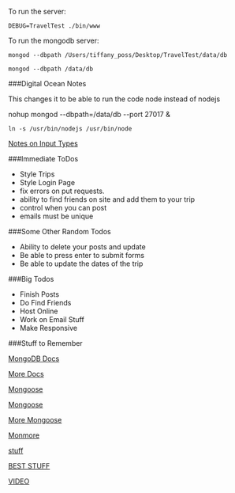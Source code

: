 To run the server:

```
DEBUG=TravelTest ./bin/www

```

To run the mongodb server:

```
mongod --dbpath /Users/tiffany_poss/Desktop/TravelTest/data/db

mongod --dbpath /data/db

```


###Digital Ocean Notes

This changes it to be able to run the code node instead of nodejs


nohup mongod --dbpath=/data/db --port 27017 &


```
ln -s /usr/bin/nodejs /usr/bin/node

```

[Notes on Input Types](http://www.w3schools.com/html/html_form_input_types.asp)

###Immediate ToDos

* Style Trips
* Style Login Page
* fix errors on put requests.
* ability to find friends on site and add them to your trip
* control when you can post
* emails must be unique

###Some Other Random Todos

* Ability to delete  your posts and update
* Be able to press enter to submit forms
* Be able to update the dates of the trip

###Big Todos

* Finish Posts
* Do Find Friends
* Host Online
* Work on Email Stuff
* Make Responsive

###Stuff to Remember






[MongoDB Docs](http://docs.mongodb.org/manual/core/crud-introduction/)

[More Docs](http://docs.mongodb.org/manual/reference/glossary/#term-collection)

[Mongoose](http://mongoosejs.com/docs/index.html)

[Mongoose](http://mongoosejs.com/docs/guide.html)

[More Mongoose](http://mongoosejs.com/docs/index.html)

[Monmore](http://mongoosejs.com/docs/guide.html)

[stuff](https://github.com/Automattic/mongoose)

[BEST STUFF](http://adrianmejia.com/blog/2014/10/01/creating-a-restful-api-tutorial-with-nodejs-and-mongodb/)

[VIDEO](https://www.youtube.com/watch?v=5e1NEdfs4is)